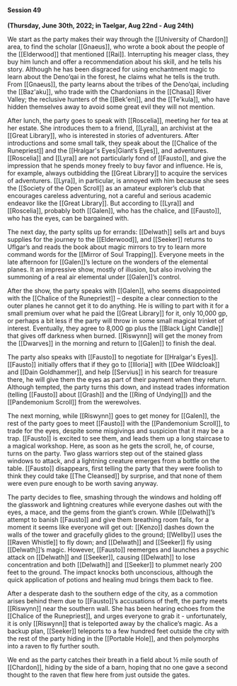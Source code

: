 #### Session 49

**(Thursday, June 30th, 2022; in Taelgar, Aug 22nd - Aug 24th)**

We start as the party makes their way through the [[University of Chardon]] area, to find the scholar [[Gnaeus]], who wrote a book about the people of the [[Elderwood]] that mentioned [[Rai]]. Interrupting his meager class, they buy him lunch and offer a recommendation about his skill, and he tells his story. Although he has been disgraced for using enchantment magic to learn about the Deno’qai in the forest, he claims what he tells is the truth. From [[Gnaeus]], the party learns about the tribes of the Deno’qai, including the [[Baz'aku]], who trade with the Chardonians in the [[Chasa]] River Valley; the reclusive hunters of the [[Bek'eni]], and the [[Te'kula]], who have hidden themselves away to avoid some great evil they will not mention. 

After lunch, the party goes to speak with [[Roscelia]], meeting her for tea at her estate. She introduces them to a friend, [[Lyra]], an archivist at the [[Great Library]], who is interested in stories of adventurers. After introductions and some small talk, they speak about the [[Chalice of the Runepriest]] and the [[Hralgar's Eyes|Giant’s Eyes]], and adventures. [[Roscelia]] and [[Lyra]] are not particularly fond of [[Fausto]], and give the impression that he spends money freely to buy favor and influence. He is, for example, always outbidding the [[Great Library]] to acquire the services of adventurers. [[Lyra]], in particular, is annoyed with him because she sees the [[Society of the Open Scroll]] as an amateur explorer’s club that encourages careless adventuring, not a careful and serious academic endeavor like the [[Great Library]]. But according to [[Lyra]] and [[Roscelia]], probably both [[Galen]], who has the chalice, and [[Fausto]], who has the eyes, can be bargained with. 

The next day, the party splits up for errands: [[Delwath]] sells art and buys supplies for the journey to the [[Elderwood]], and [[Seeker]] returns to Uflgar’s and reads the book about magic mirrors to try to learn more command words for the [[Mirror of Soul Trapping]]. Everyone meets in the late afternoon for [[Galen]]’s lecture on the wonders of the elemental planes. It an impressive show, mostly of illusion, but also involving the summoning of a real air elemental under [[Galen]]’s control. 

After the show, the party speaks with [[Galen]], who seems disappointed with the [[Chalice of the Runepriest]] – despite a clear connection to the outer planes he cannot get it to do anything. He is willing to part with it for a small premium over what he paid the [[Great Library]] for it, only 10,000 gp, or perhaps a bit less if the party will throw in some small magical trinket of interest. Eventually, they agree to 8,000 gp plus the [[Black Light Candle]] that gives off darkness when burned. [[Riswynn]] will get the money from the [[Dwarves]] in the morning and return to [[Galen]] to finish the deal.

The party also speaks with [[Fausto]] to negotiate for [[Hralgar's Eyes]]. [[Fausto]] initially offers that if they go to [[Illoria]] with [[Dee Wildcloak]] and [[Dain Goldhammer]], and help [[Servius]] in his search for treasure there, he will give them the eyes as part of their payment when they return. Although tempted, the party turns this down, and instead trades information (telling [[Fausto]] about [[Grash]] and the [[Ring of Undying]]) and the [[Pandemonium Scroll]] from the werewolves. 

The next morning, while [[Riswynn]] goes to get money for [[Galen]], the rest of the party goes to meet [[Fausto]] with the [[Pandemonium Scroll]], to trade for the eyes, despite some misgivings and suspicion that it may be a trap. [[Fausto]] is excited to see them, and leads them up a long staircase to a magical workshop. Here, as soon as he gets the scroll, he, of course, turns on the party. Two glass warriors step out of the stained glass windows to attack, and a lightning creature emerges from a bottle on the table. [[Fausto]] disappears, first telling the party that they were foolish to think they could take [[The Cleansed]] by surprise, and that none of them were even pure enough to be worth saving anyway. 

The party decides to flee, smashing through the windows and holding off the glasswork and lightning creatures while everyone dashes out with the eyes, a mace, and the gems from the giant’s crown. While [[Delwath]]’s attempt to banish [[Fausto]] and give them breathing room fails, for a moment it seems like everyone will get out: [[Kenzo]] dashes down the walls of the tower and gracefully glides to the ground; [[Wellby]] uses the [[Raven Whistle]] to fly down; and [[Delwath]] and [[Seeker]] fly using [[Delwath]]’s magic. However, [[Fausto]] reemerges and launches a psychic attack on [[Delwath]] and [[Seeker]], causing [[Delwath]] to lose concentration and both [[Delwath]] and [[Seeker]] to plummet nearly 200 feet to the ground. The impact knocks both unconscious, although the quick application of potions and healing mud brings them back to flee. 

After a desperate dash to the southern edge of the city, as a commotion arises behind them due to [[Fausto]]’s accusations of theft, the party meets [[Riswynn]] near the southern wall. She has been hearing echoes from the [[Chalice of the Runepriest]], and urges everyone to grab it - unfortunately, it is only [[Riswynn]] that is teleported away by the chalice’s magic. As a backup plan, [[Seeker]] teleports to a few hundred feet outside the city with the rest of the party hiding in the [[Portable Hole]], and then polymorphs into a raven to fly further south.

We end as the party catches their breath in a field about ½ mile south of [[Chardon]], hiding by the side of a barn, hoping that no one gave a second thought to the raven that flew here from just outside the gates. 